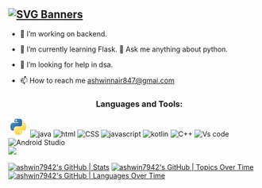 [![SVG Banners](https://svg-banners.vercel.app/api?type=origin&text1=Hi👋%20This%20is%20Ashwin&text2=Welcom%20to%20my%20GitHub&width=800&height=400)](https://github.com/Akshay090/svg-banners)
- 
- 👀 I’m working on backend.
- 🌱 I’m currently learning Flask.
  👀 Ask me anything about python.
- 💞️ I’m looking for help in dsa.
- 📫 How to reach me ashwinnair847@gmai.com
   
   <h3 align="center">Languages and Tools:</h3>
<div class="image-container">
  <img src="https://raw.githubusercontent.com/devicons/devicon/master/icons/python/python-original.svg" alt="python" width="40" height="40"/>
  <img src="https://github.com/Ashwin145/Ashwin145/assets/89822123/90e693b4-d8ce-4491-b1bf-0546926b18cb" alt="java" width="40" height="40"/>
  <img src="https://github.com/Ashwin145/Ashwin145/assets/89822123/3ce3c66b-3b7e-441f-a079-2df45efae620" alt="html" width="40" height="40"/>
  <img src="https://github.com/Ashwin145/Ashwin145/assets/89822123/49980136-c859-4426-aeea-f071524f6240" alt="CSS" width="40" height="40"/>
  <img src="https://github.com/Ashwin145/Ashwin145/assets/89822123/c72ebe21-57f3-46f1-9b12-7511695e50ac" alt="javascript" width="40" height="40"/>



  
  <img src="https://github.com/Ashwin145/Ashwin145/assets/89822123/7cf09d8b-7479-4a75-a786-c48e651814da" alt="kotlin" width="40" height="40"/>
  
  


  
  <img src="https://github.com/Ashwin145/Ashwin145/assets/89822123/0bdf3c7f-531d-4992-90a8-2859186c5d28" alt="C++" width="40" height="40"/>
  
  



  
  <img src="https://github.com/Ashwin145/Ashwin145/assets/89822123/9f40e677-e76d-47cd-94f9-cf4252f5d572" alt="Vs code" width="40" height="40"/> 
  
  
  



  
  <img src="https://github.com/Ashwin145/Ashwin145/assets/89822123/68b23a55-1aba-48d7-b2a1-653aa9af9fe2" alt="Android Studio" width="40" height="40"/>  

</div>








<!---
Ashwin145/Ashwin145 is a ✨ special ✨ repository because its `README.md` (this file) appears on your GitHub profile.
You can click the Preview link to take a look at your changes.
--->

<img src="https://github-readme-stats.vercel.app/api?username=Ashwin145&show_icons=true&locale=en&theme=radical&hide_border=true">


[![ashwin7942's GitHub | Stats](https://stats.quine.sh/ashwin7942/github?theme=dark)](https://quine.sh)
[![ashwin7942's GitHub | Topics Over Time](https://stats.quine.sh/ashwin7942/topics-over-time?theme=dark)](https://quine.sh)
[![ashwin7942's GitHub | Languages Over Time](https://stats.quine.sh/ashwin7942/languages-over-time?theme=dark)](https://quine.sh)

